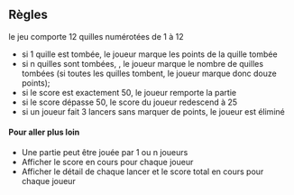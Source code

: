 ## Règles

le jeu comporte 12 quilles numérotées de 1 à 12

- si 1 quille est tombée, le joueur marque les points de la quille tombée
- si n quilles sont tombées, , le joueur marque le nombre de quilles tombées (si toutes les quilles tombent, le joueur marque donc douze points);
- si le score est exactement 50, le joueur remporte la partie
- si le score dépasse 50, le score du joueur redescend à 25
- si un joueur fait 3 lancers sans marquer de points, le joueur est éliminé

#### Pour aller plus loin

- Une partie peut être jouée par 1 ou n joueurs
- Afficher le score en cours pour chaque joueur
- Afficher le détail de chaque lancer et le score total en cours pour chaque joueur

